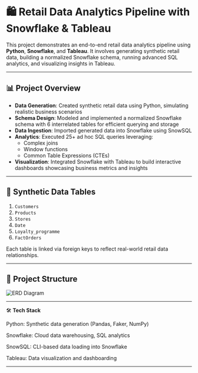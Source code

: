 # 🛍️ Retail Data Analytics Pipeline with Snowflake & Tableau

This project demonstrates an end-to-end retail data analytics pipeline using **Python**, **Snowflake**, and **Tableau**. It involves generating synthetic retail data, building a normalized Snowflake schema, running advanced SQL analytics, and visualizing insights in Tableau.

---

## 📊 Project Overview

- **Data Generation**: Created synthetic retail data using Python, simulating realistic business scenarios
- **Schema Design**: Modeled and implemented a normalized Snowflake schema with 6 interrelated tables for efficient querying and storage
- **Data Ingestion**: Imported generated data into Snowflake using SnowSQL
- **Analytics**: Executed 25+ ad hoc SQL queries leveraging:
  - Complex joins
  - Window functions
  - Common Table Expressions (CTEs)
- **Visualization**: Integrated Snowflake with Tableau to build interactive dashboards showcasing business metrics and insights
---

## 🧾 Synthetic Data Tables

1. `Customers`
2. `Products`
3. `Stores`
4. `Date`
5. `Loyalty_programme`
6. `FactOrders`

Each table is linked via foreign keys to reflect real-world retail data relationships.

---

## 📂 Project Structure
![ERD Diagram](https://github.com/user-attachments/assets/b5539a7b-159f-4506-8e0a-5a569acba1ee)

---
🛠️ **Tech Stack**

Python: Synthetic data generation (Pandas, Faker, NumPy)

Snowflake: Cloud data warehousing, SQL analytics

SnowSQL: CLI-based data loading into Snowflake

Tableau: Data visualization and dashboarding

---

